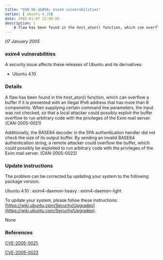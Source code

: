 ```yaml
---
title: "USN-56-1&#58; exim4 vulnerabilities"
series: [ ubuntu-4.10]
date: 2005-01-07 12:00:00
description: |
    A flaw has been found in the host_aton() function, which can overflow a buffer if it is presented with an illegal IPv6 address that has more than 8 components. When supplying certain command line parameters, the input was not checked, so that a local attacker could possibly exploit the buffer overflow to run arbitrary code with the privileges of the Exim mail server. (CAN-2005-0021)
--- 
```

 
 

*07 January 2005*

### exim4 vulnerabilities

A security issue affects these releases of Ubuntu and its derivatives:

* Ubuntu 4.10

### Details

A flaw has been found in the host_aton() function, which can overflow a buffer if it is presented with an illegal IPv6 address that has more than 8 components. When supplying certain command line parameters, the input was not checked, so that a local attacker could possibly exploit the buffer overflow to run arbitrary code with the privileges of the Exim mail server. (CAN-2005-0021)

Additionally, the BASE64 decoder in the SPA authentication handler did not check the size of its output buffer. By sending an invalid BASE64 authentication string, a remote attacker could overflow the buffer, which could possibly be exploited to run arbitrary code with the privileges of the Exim mail server. (CAN-2005-0022)

### Update instructions

The problem can be corrected by updating your system to the following package version:

Ubuntu 4.10
 : exim4-daemon-heavy 
 : exim4-daemon-light 

To update your system, please follow these instructions: [https://wiki.ubuntu.com/Security/Upgrades](https://wiki.ubuntu.com/Security/Upgrades).

None

### References

 
 [CVE-2005-0021](http://people.ubuntu.com/~ubuntu-security/cve/CVE-2005-0021), 

 [CVE-2005-0022](http://people.ubuntu.com/~ubuntu-security/cve/CVE-2005-0022)
 

